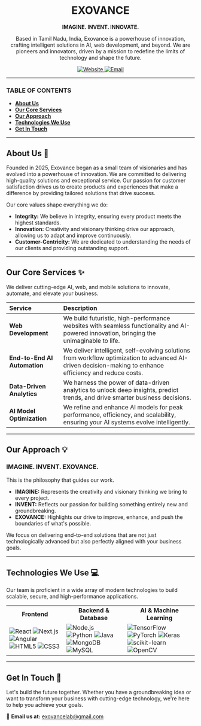 <h1 align="center">
  EXOVANCE
</h1>

<p align="center">
  <strong>IMAGINE. INVENT. INNOVATE.</strong>
</p>

<p align="center">
  Based in Tamil Nadu, India, Exovance is a powerhouse of innovation, crafting intelligent solutions in AI, web development, and beyond. We are pioneers and innovators, driven by a mission to redefine the limits of technology and shape the future.
</p>

<p align="center">
  <a href="https://www.exovance.in/" target="_blank">
    <img src="https://img.shields.io/badge/Website-exovance.in-blue?style=for-the-badge&logo=googlechrome&logoColor=white" alt="Website">
  </a>
  <a href="mailto:exovancelab@gmail.com">
    <img src="https://img.shields.io/badge/Email-Contact_Us-red?style=for-the-badge&logo=gmail&logoColor=white" alt="Email">
  </a>
</p>

---

### **TABLE OF CONTENTS**

* [**About Us**](#about-us-🚀)
* [**Our Core Services**](#our-core-services-✨)
* [**Our Approach**](#our-approach-💡)
* [**Technologies We Use**](#technologies-we-use-💻)
* [**Get In Touch**](#get-in-touch-💬)

---

## **About Us** 🚀

Founded in 2025, Exovance began as a small team of visionaries and has evolved into a powerhouse of innovation. We are committed to delivering high-quality solutions and exceptional service. Our passion for customer satisfaction drives us to create products and experiences that make a difference by providing tailored solutions that drive success.

Our core values shape everything we do:
* **Integrity:** We believe in integrity, ensuring every product meets the highest standards.
* **Innovation:** Creativity and visionary thinking drive our approach, allowing us to adapt and improve continuously.
* **Customer-Centricity:** We are dedicated to understanding the needs of our clients and providing outstanding support.

---

## **Our Core Services** ✨

We deliver cutting-edge AI, web, and mobile solutions to innovate, automate, and elevate your business.

| Service | Description |
| :--- | :--- |
| **Web Development** | We build futuristic, high-performance websites with seamless functionality and AI-powered innovation, bringing the unimaginable to life. |
| **End-to-End AI Automation** | We deliver intelligent, self-evolving solutions from workflow optimization to advanced AI-driven decision-making to enhance efficiency and reduce costs. |
| **Data-Driven Analytics** | We harness the power of data-driven analytics to unlock deep insights, predict trends, and drive smarter business decisions. |
| **AI Model Optimization** | We refine and enhance AI models for peak performance, efficiency, and scalability, ensuring your AI systems evolve intelligently. |

---

## **Our Approach** 💡

### **IMAGINE. INVENT. EXOVANCE.**
This is the philosophy that guides our work.

* **IMAGINE:** Represents the creativity and visionary thinking we bring to every project.
* **INVENT:** Reflects our passion for building something entirely new and groundbreaking.
* **EXOVANCE:** Highlights our drive to improve, enhance, and push the boundaries of what's possible.

We focus on delivering end-to-end solutions that are not just technologically advanced but also perfectly aligned with your business goals.

---

## **Technologies We Use** 💻

Our team is proficient in a wide array of modern technologies to build scalable, secure, and high-performance applications.

<table>
  <tr>
    <td align="center"><strong>Frontend</strong></td>
    <td align="center"><strong>Backend & Database</strong></td>
    <td align="center"><strong>AI & Machine Learning</strong></td>
  </tr>
  <tr>
    <td>
      <img src="https://img.shields.io/badge/React-61DAFB?style=for-the-badge&logo=react&logoColor=black" alt="React">
      <img src="https://img.shields.io/badge/Next.js-000000?style=for-the-badge&logo=next.js&logoColor=white" alt="Next.js">
      <img src="https://img.shields.io/badge/Angular-DD0031?style=for-the-badge&logo=angular&logoColor=white" alt="Angular">
      <img src="https://img.shields.io/badge/HTML5-E34F26?style=for-the-badge&logo=html5&logoColor=white" alt="HTML5">
      <img src="https://img.shields.io/badge/CSS3-1572B6?style=for-the-badge&logo=css3&logoColor=white" alt="CSS3">
    </td>
    <td>
      <img src="https://img.shields.io/badge/Node.js-339933?style=for-the-badge&logo=node.js&logoColor=white" alt="Node.js">
      <img src="https://img.shields.io/badge/Python-3776AB?style=for-the-badge&logo=python&logoColor=white" alt="Python">
      <img src="https://img.shields.io/badge/Java-ED8B00?style=for-the-badge&logo=openjdk&logoColor=white" alt="Java">
      <img src="https://img.shields.io/badge/MongoDB-47A248?style=for-the-badge&logo=mongodb&logoColor=white" alt="MongoDB">
      <img src="https://img.shields.io/badge/MySQL-4479A1?style=for-the-badge&logo=mysql&logoColor=white" alt="MySQL">
    </td>
    <td>
      <img src="https.img.shields.io/badge/TensorFlow-FF6F00?style=for-the-badge&logo=tensorflow&logoColor=white" alt="TensorFlow">
      <img src="https://img.shields.io/badge/PyTorch-EE4C2C?style=for-the-badge&logo=pytorch&logoColor=white" alt="PyTorch">
      <img src="https://img.shields.io/badge/Keras-D00000?style=for-the-badge&logo=keras&logoColor=white" alt="Keras">
      <img src="https://img.shields.io/badge/scikit--learn-F7931E?style=for-the-badge&logo=scikit-learn&logoColor=white" alt="scikit-learn">
      <img src="https://img.shields.io/badge/OpenCV-5C3EE8?style=for-the-badge&logo=opencv&logoColor=white" alt="OpenCV">
    </td>
  </tr>
</table>

---

## **Get In Touch** 💬

Let's build the future together. Whether you have a groundbreaking idea or want to transform your business with cutting-edge technology, we're here to help you achieve your goals.

📧 **Email us at:** [exovancelab@gmail.com](mailto:exovancelab@gmail.com)
